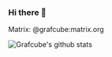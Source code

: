 ### Hi there 👋

Matrix: @grafcube:matrix.org

![Grafcube's github stats](https://github-readme-stats-grafcube.vercel.app/api?username=Grafcube&show_icons=true&theme=onedark&include_all_commits=true&count_private=true)
